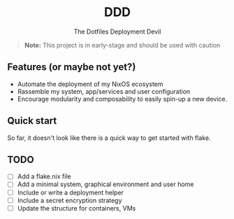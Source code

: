 <div align="center">
  <h1>DDD</h1>
</div>

<p align="center">
  The Dotfiles Deployment Devil
</p>

> **Note:** This project is in early-stage and should be used with caution

## Features (or maybe not yet?)

* Automate the deployment of my NixOS ecosystem
* Rassemble my system, app/services and user configuration
* Encourage modularity and composability to easily spin-up a new device.

## Quick start

So far, it doesn't look like there is a quick way to get started with flake.

## TODO

* [ ] Add a flake.nix file
* [ ] Add a minimal system, graphical environment and user home
* [ ] Include or write a deployment helper
* [ ] Include a secret encryption strategy
* [ ] Update the structure for containers, VMs
